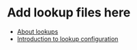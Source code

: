 # Add lookup files here
* [About lookups](https://docs.splunk.com/Documentation/Splunk/latest/Knowledge/Aboutlookupsandfieldactions)
* [Introduction to lookup configuration](https://docs.splunk.com/Documentation/Splunk/latest/Knowledge/Addfieldsfromexternaldatasources)
